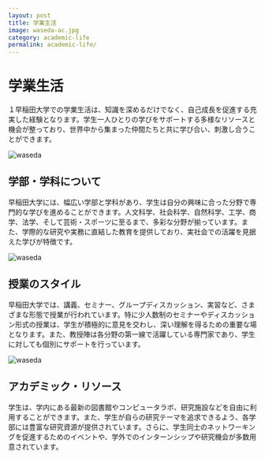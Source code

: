 ```yaml
---
layout: post
title: 学業生活
image: waseda-ac.jpg
category: academic-life
permalink: academic-life/
---
```


# 学業生活
１早稲田大学での学業生活は、知識を深めるだけでなく、自己成長を促進する充実した経験となります。学生一人ひとりの学びをサポートする多様なリソースと機会が整っており、世界中から集まった仲間たちと共に学び合い、刺激し合うことができます。

![waseda](https://www.waseda.jp/folaw/glaw/assets/uploads/2017/04/thumb7-940x707.jpg)

## 学部・学科について
早稲田大学には、幅広い学部と学科があり、学生は自分の興味に合った分野で専門的な学びを進めることができます。人文科学、社会科学、自然科学、工学、商学、法学、そして芸術・スポーツに至るまで、多彩な分野が揃っています。また、学際的な研究や実務に直結した教育を提供しており、実社会での活躍を見据えた学びが特徴です。

![waseda](https://www.waseda.jp/top/en/assets/uploads/2022/04/IMG_1013.png)

## 授業のスタイル
早稲田大学では、講義、セミナー、グループディスカッション、実習など、さまざまな形態で授業が行われています。特に少人数制のセミナーやディスカッション形式の授業は、学生が積極的に意見を交わし、深い理解を得るための重要な場となります。また、教授陣は各分野の第一線で活躍している専門家であり、学生に対しても個別にサポートを行っています。

![waseda](https://www.waseda.jp/top/en/assets/uploads/2019/08/campus_life-2000x1333.jpg)

## アカデミック・リソース
学生は、学内にある最新の図書館やコンピュータラボ、研究施設などを自由に利用することができます。また、学生が自らの研究テーマを追求できるよう、各学部には豊富な研究資源が提供されています。さらに、学生同士のネットワーキングを促進するためのイベントや、学外でのインターンシップや研究機会が多数用意されています。

